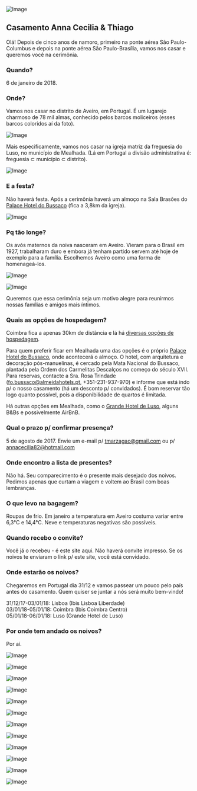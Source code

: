 ![Image](http://i.imgur.com/mNJ2wxf.jpg)

## Casamento Anna Cecilia & Thiago

Olá! Depois de cinco anos de namoro, primeiro na ponte aérea São Paulo-Columbus e depois na ponte aérea São Paulo-Brasília, vamos nos casar e queremos você na cerimônia.

### Quando?

6 de janeiro de 2018.

### Onde?

Vamos nos casar no distrito de Aveiro, em Portugal. É um lugarejo charmoso de 78 mil almas, conhecido pelos barcos moliceiros (esses barcos coloridos aí da foto).

![Image](https://upload.wikimedia.org/wikipedia/commons/thumb/0/0c/Aveiro_-_Portugal_%2816885263852%29.jpg/1200px-Aveiro_-_Portugal_%2816885263852%29.jpg)

Mais especificamente, vamos nos casar na igreja matriz da freguesia do Luso, no município de Mealhada. (Lá em Portugal a divisão administrativa é: freguesia ⊂ município ⊂ distrito).

![Image](http://static.panoramio.com/photos/large/130193712.jpg)

### E a festa?

Não haverá festa. Após a cerimônia haverá um almoço na Sala Brasões do [Palace Hotel do Bussaco](http://www.almeidahotels.pt/pt/hotel-coimbra-portugal) (fica a 3,8km da igreja).

![Image](https://upload.wikimedia.org/wikipedia/commons/thumb/3/30/Palace_Hotel_do_Bussaco.JPG/1200px-Palace_Hotel_do_Bussaco.JPG)

### Pq tão longe?

Os avós maternos da noiva nasceram em Aveiro. Vieram para o Brasil em 1927, trabalharam duro e embora já tenham partido servem até hoje de exemplo para a família. Escolhemos Aveiro como uma forma de homenageá-los.

![Image](http://i.imgur.com/JF5rfDl.png)

![Image](http://i.imgur.com/1buw9Lh.png)

Queremos que essa cerimônia seja um motivo alegre para reunirmos nossas famílias e amigos mais íntimos.

### Quais as opções de hospedagem?

Coimbra fica a apenas 30km de distância e lá há [diversas opções de hospedagem](https://www.tripadvisor.com/Hotels-g189143-Coimbra_Coimbra_District_Central_Portugal-Hotels.html).

Para quem preferir ficar em Mealhada uma das opções é o próprio [Palace Hotel do Bussaco](http://www.almeidahotels.pt/pt/hotel-coimbra-portugal), onde acontecerá o almoço. O hotel, com arquitetura e decoração pós-manuelinas, é cercado pela Mata Nacional do Bussaco, plantada pela Ordem dos Carmelitas Descalços no começo do século XVII. Para reservas, contacte a Sra. Rosa Trindade (fo.bussaco@almeidahotels.pt, +351-231-937-970) e informe que está indo p/ o nosso casamento (há um desconto p/ convidados). É bom reservar tão logo quanto possível, pois a disponibilidade de quartos é limitada.

Há outras opções em Mealhada, como o [Grande Hotel de Luso](http://www.hoteluso.com/), alguns B&Bs e possivelmente AirBnB.

### Qual o prazo p/ confirmar presença?

5 de agosto de 2017. Envie um e-mail p/ tmarzagao@gmail.com ou p/ annacecilia82@hotmail.com

### Onde encontro a lista de presentes?

Não há. Seu comparecimento é o presente mais desejado dos noivos. Pedimos apenas que curtam a viagem e voltem ao Brasil com boas lembranças.

### O que levo na bagagem?

Roupas de frio. Em janeiro a temperatura em Aveiro costuma variar entre 6,3°C e 14,4°C. Neve e temperaturas negativas são possíveis.

### Quando recebo o convite?

Você já o recebeu - é este site aqui. Não haverá convite impresso. Se os noivos te enviaram o link p/ este site, você está convidado.

### Onde estarão os noivos?

Chegaremos em Portugal dia 31/12 e vamos passear um pouco pelo país antes do casamento. Quem quiser se juntar a nós será muito bem-vindo!

31/12/17-03/01/18: Lisboa (Ibis Lisboa Liberdade) <br>
03/01/18-05/01/18: Coimbra (Ibis Coimbra Centro) <br>
05/01/18-06/01/18: Luso (Grande Hotel de Luso) <br>

### Por onde tem andado os noivos?

Por aí.

![Image](http://i.imgur.com/yHdGJmi.jpg)

![Image](http://i.imgur.com/O2Qc9EF.jpg)

![Image](http://i.imgur.com/9GnfLdI.jpg)

![Image](http://i.imgur.com/pJEFlNC.jpg)

![Image](http://i.imgur.com/YfajyDs.jpg)

![Image](http://i.imgur.com/jXXBGGo.jpg)

![Image](http://i.imgur.com/PRalWiR.jpg)

![Image](http://i.imgur.com/e62V0et.jpg)

![Image](http://i.imgur.com/nxUT6RS.jpg)

![Image](http://i.imgur.com/LS4Yp5k.jpg)

![Image](http://i.imgur.com/n9BSa3I.jpg)

![Image](http://i.imgur.com/FQ8ty0o.jpg)
